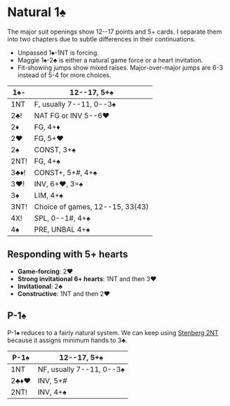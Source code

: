 # Natural 1♠

The major suit openings show 12--17 points and 5+ cards.  I separate them into
two chapters due to subtle differences in their continuations.

- Unpassed 1♠-1NT is forcing.
- Maggie 1♠-2♣ is either a natural game force or a heart invitation.
- Fit-showing jumps show mixed raises.  Major-over-major jumps are 6-3 instead
  of 5-4 for more choices.

| 1♠-  | 12--17, 5+♠ |
|------|-------------|
| 1NT  | F, usually 7--11, 0--3♠
| 2♣!  | NAT FG or INV 5--6♥
| 2♦   | FG, 4+♦
| 2♥   | FG, 5+♥
| 2♠   | CONST, 3+♠
| 2NT! | FG, 4+♠
| 3♣♦! | CONST+, 5+#, 4+♠
| 3♥!  | INV, 6+♥, 3=♠
| 3♠   | LIM, 4+♠
| 3NT! | Choice of games, 12--15, 33(43)
| 4X!  | SPL, 0--1#, 4+♠
| 4♠   | PRE, UNBAL 4+♠

## Responding with 5+ hearts

- **Game-forcing**: 2♥
- **Strong invitational 6+ hearts**: 1NT and then 3♥
- **Invitational**: 2♣
- **Constructive**: 1NT and then 2♥

## P-1♠

P-1♠ reduces to a fairly natural system.  We can keep using [Stenberg
2NT](1S/2NT.md) because it assigns minimum hands to 3♣.

| P-1♠ | 12--17, 5+♠ |
|------|-------------|
| 1NT  | NF, usually 7--11, 0--3♠
| 2♣♦♥ | INV, 5+#
| 2NT! | INV, 4+♠
